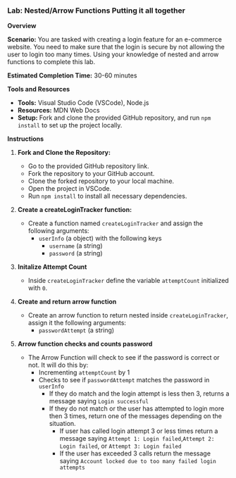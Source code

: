 ### Lab: Nested/Arrow Functions Putting it all together

**Overview**

**Scenario:** You are tasked with creating a login feature for an e-commerce website. You need to make sure that the login is secure by not allowing the user to login too many times. Using your knowledge of nested and arrow functions to complete this lab.

**Estimated Completion Time:** 30-60 minutes

**Tools and Resources**
- **Tools:** Visual Studio Code (VSCode), Node.js
- **Resources:** MDN Web Docs
- **Setup:** Fork and clone the provided GitHub repository, and run `npm install` to set up the project locally. 

**Instructions**

1. **Fork and Clone the Repository:**
   - Go to the provided GitHub repository link.
   - Fork the repository to your GitHub account.
   - Clone the forked repository to your local machine.
   - Open the project in VSCode.
   - Run `npm install` to install all necessary dependencies.

2. **Create a createLoginTracker function:**
   - Create a function named `createLoginTracker` and assign the following arguments:
     - `userInfo` (a object) with the following keys
       - `username` (a string)
       - `password` (a string)

3. **Initalize Attempt Count**
   - Inside `createLoginTracker` define the variable `attemptCount` initialized with `0`.

4. **Create and return arrow function**
   - Create an arrow function to return nested inside `createLoginTracker`, assign it the following arguments:
     - `passwordAttempt` (a string)

5. **Arrow function checks and counts password**
   - The Arrow Function will check to see if the password is correct or not. It will do this by:
      - Incrementing `attemptCount` by 1
      - Checks to see if `passwordAttempt` matches the password in `userInfo`
        - If they do match and the login attempt is less then 3, returns a message saying `Login successful`
        - If they do not match or the user has attempted to login more then 3 times, return one of the messages depending on the situation.
          - If user has called login attempt 3 or less times return a message saying `Attempt 1: Login failed`,`Attempt 2: Login failed`, or `Attempt 3: Login failed`
          - If the user has exceeded 3 calls return the message saying `Account locked due to too many failed login attempts`






